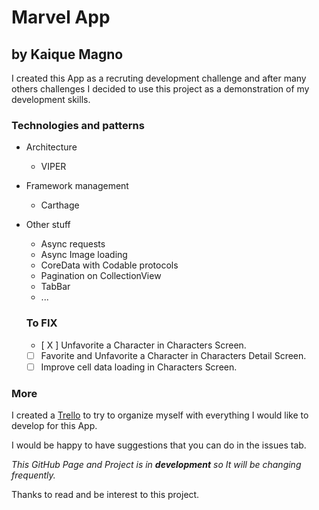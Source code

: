 # Marvel App
## by Kaique Magno

I created this App as a recruting development challenge and after many others challenges I decided to use this project as a demonstration of my development skills.

### Technologies and patterns
- Architecture
  - VIPER

- Framework management
  - Carthage

- Other stuff
  - Async requests
  - Async Image loading
  - CoreData with Codable protocols
  - Pagination on CollectionView
  - TabBar
  - ... 
  
  ### To FIX 
  - [ X ] Unfavorite a Character in Characters Screen.
  - [ ] Favorite and Unfavorite a Character in Characters Detail Screen.
  - [ ] Improve cell data loading in Characters Screen.
 
 ### More
I created a [Trello](https://trello.com/b/pTAKHJqE/marvel-app) to try to organize myself with everything I would like to develop for this App.

I would be happy to have suggestions that you can do in the issues tab.

*This GitHub Page and Project is in **development** so It will be changing frequently.*

Thanks to read and be interest to this project.
